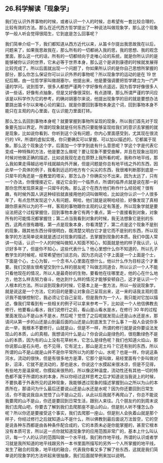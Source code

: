 ## 26.科学解读「现象学」
我们在认识外界事物的时候，或者认识一个人的时候，总希望有一套比较合理的，比较有效的方法。那么在近代西方哲学提出了一种说法叫做现象学，那么这个现象学一般人听会觉得很陌生，它到底是怎么回事呢？


我们简单介绍一下，我们都知道从西方近代以来，从笛卡尔提出我思故我在以后，问题来了，如果我思故我在，那么所有的一切都纳入我的思，我的思想、我的观念里面，那么这一代的话，所有的一切都倾向于走唯心论的系统，就是你所认识的是能够被你认识的世界，它未必等于世界本身，那么这个是讲到康德的时候就发展得比较完成了。所以后面就出现一个问题了，你如果所认识的是你自己思想所掌握的部分，那么你怎么保证你可以认识外界的事物呢？所以现象学的运动的是在 19 世纪后期，由一位哲学家叫做胡塞尔，他提出来，他是要强调要把哲学建立为一门严谨的学问。说到哲学，很多人都想严谨两个字好像有点遥远，因为哲学好像很多人讲一些话，好像有点抽象，但是又好像很深刻，有点道理，那么所谓严谨的学问应该是以科学作为它的参考，的确对胡塞尔来说，他提出现象学的目的就是要想办法要跳出笛卡尔以来唯心论的窠臼，就是你要回到事物本身这个词，回到事物本身不能只在主观的内心里面，在认识能力里面打转。


那么怎么去回到事物本身呢？就要掌握到事物所呈现的现象，所以我们首先对于现象要先加以界定。所谓的现象就是任何东西只要能够呈现给我们的意识去掌握的就是现象，比如说你看到、你听到这个没有问题，你内心里面感受到，尤其现在很流行的 VR，所谓的虚拟实境，你只要确实可以掌握、可以加以描述的，它都属于现象。那么这个现象这个字，后面加一个学字到底有什么意思呢？学这个字是代表它变成一种特殊的方法，他是要怎么做呢？要让现象不要受曲解，并且在现象出现的时候对他做正确的描述，比如说我现在走在原野上我所看的呢，我称作地平线，那么我如果走得越远地平线就越向外开展，但是问题是你总有地平线之外的东西，因此举一个具体的例子，我看到远远的地方有个尖尖的东西，我很难判断那到底是一只犀牛的角还是一座教堂的塔尖，那怎么办？你确实分不出来，因为太远了，只有一个办法，你慢慢接近它，接近它会到一个临界点，所谓的临界点就是说在那一刹那你忽然发现原来是一只犀牛的角。那么这个在西方他们称作什么经验呢？很有趣，有时候外国人讲这种经验就直接用他的词叫做啊哈，比如说你认识一个人很多年了，有点忽然发现这个人有问题，啊哈，他们就是说啊哈经验，好像发现了真相跟你原来所以为的不一样，客观的事物跟你主观的认定有落差，所以现象学就是要设法把这个过程掌握住，回到事物本身它有两个重点，第一个直接看到对象，对象所有的可能情况都掌握住；第二点当我看到对象的时候，我无法想象它是别的东西，这两点很有趣哦，第一点是现象本身，你看清楚了，第二点是这个现象不是别的现象，跟其他东西分得很明白，既清楚又明白它才是它而不是别的东西，所以现象学的方法简单说来就是透过对现象的描述，去掌握到现象的本质。我们中国人常讲一句话，认识一个人的时候叫做知人知面不知心，知面就是他的样子我认识，认识好多年了，但是你不知心，这些代表什么？他心里想什么你不知道的，所以孔子教学生的时候呢，经常希望他们谈志向，因为志向这个字上面是一个上面是个士，下面是个心，士心为智，一个念书人心里面在想什么，他以什么作为目标这个才重要。我们交朋友很希望交到什么样的朋友呢？叫做志同道合，所以认识一个人不能只看他现在的情况，所以人是最奇妙的生物，要看他在往哪里走，他的心在什么地方，他怎么样去努力奋斗，他达到什么样的情况才能够安顿自己，这才是认识一个人根本的方法。所以谈到现象的时候，它基本上是一套方法，所以一般说现象学，就是说这是一个方法，它的目的是要让对象自己呈现出来，这一来的话我主观的意识我不能够控制它，我必须让它自己呈现，但是我作为一个人，我只能对它加以描述，像我们常看到有一些相关的例子可以拿来参考一下，比如说一个人他信佛教去修行，他要看山看水，我们说修行之前，看山是山看水是水，在修行 30 年的过程里面发现山不是山水不是水，然后呢？觉悟了之后呢就发现山还是山水还是水，那请问从第一步的山还是山到最后面的山还是山到底发生了什么事？一般人会说你多此一举，我根本不要修行，山就是山，但是不一样，所谓的修行就是说你要设法发现山的本质，山的真相，我想请问什么是山？你会说山是绿色的，很抱歉绿色不是山的本质，因为有的山上没有花草树木，它怎么是绿色呢？我们也知道火焰山，那你说那山是石头吧，也不见得，它有泥土，那山是泥土吗？它还有别的东西，所以所谓的山不是山就是山并不是你平常所以为的那个山，水呢？也是一样，你说这条河水，流动的很快，但是有很多地方是潭，它那个是叫做，易经里面有个卦叫做对卦，沼泽，它就不是流动的，那也是水，你说这个水摸起来很冰凉，但是不见得，有些地方是温泉呢，你摸起来很热的，所以像这种温度，流动性还有其他一切的特色都不属于所谓的水的本身，所以你经过这样思考之后才知道说当我说上的时候，不要执着于外表所见的这种现象，我能够透过现象的描述掌握到山之所以为山的本质所在，那请问为什么最后还要说山还是山水还是水呢？因为你还要回到日常生活，你不能说我自从觉悟了山不是山之后，从此以后我就不再爬山了，你总不能说我要爬的山不是山，你还是要回到日常生活，跟别人来往。几个朋友约的到周末说我们去爬山吧，你要去了解到我们去爬那座不是山的山，但是别人听不懂怎么办呢？所以你还是要接受这个事实，我们去爬那一座山，但是别人会执着山就是那个样子，你经过修行之后就知道山不是什么，所以佛教到最后面说万法皆空，它的空是说各种东西都是由各种条件配合成的，它的本质未必是你能掌握的，甚至它根本没有本质可言，所以这一点你就知道现象学的应用范围非常广的，基本上什么叫认识，每一个人的认识的范围叫做一个水平线，我们称作地平线，所谓的认识或者学习就是我所知道的地平线跟另外一本书里面所描写的另外一个人所掌握的地平线，发生了融合的现象，地平线的融合，代表我你看又多了解了些东西，这就是我们简单说的现象学的方法听起来很抽象，我们后面就举例来加以说明。

